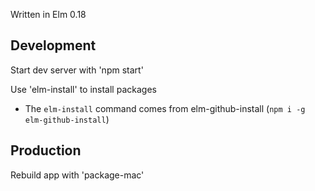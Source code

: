 
Written in Elm 0.18

## Development

Start dev server with 'npm start'

Use 'elm-install' to install packages 

* The `elm-install` command comes from elm-github-install (`npm i -g elm-github-install`)

## Production

Rebuild app with 'package-mac'
